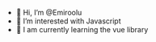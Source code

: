 - 👋 Hi, I’m @Emiroolu
- 👀 I’m interested with Javascript
- 🌱 I am currently learning the vue library

<!---
Emiroolu/Emiroolu is a ✨ special ✨ repository because its `README.md` (this file) appears on your GitHub profile.
You can click the Preview link to take a look at your changes.
--->
